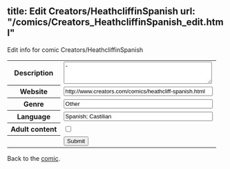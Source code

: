 title: Edit Creators/HeathcliffinSpanish
url: "/comics/Creators_HeathcliffinSpanish_edit.html"
---
Edit info for comic Creators/HeathcliffinSpanish

<form name="comic" action="http://gaepostmail.appspot.com/comic/" method="post">
<table class="comicinfo">
<tr>
<th>Description</th><td><textarea name="description" cols="40" rows="3">-</textarea></td>
</tr>
<tr>
<th>Website</th><td><input type="text" name="url" value="http://www.creators.com/comics/heathcliff-spanish.html" size="40"/></td>
</tr>
<tr>
<th>Genre</th><td><input type="text" name="genre" value="Other" size="40"/></td>
</tr>
<tr>
<th>Language</th><td><input type="text" name="language" value="Spanish; Castilian" size="40"/></td>
</tr>
<tr>
<th>Adult content</th><td><input type="checkbox" name="adult" value="adult" /></td>
</tr>
<tr>
<th></th><td>
<input type="hidden" name="comic" value="Creators_HeathcliffinSpanish" />
<input type="submit" name="submit" value="Submit" />
</td>
</tr>
</table>
</form>

Back to the [comic](Creators_HeathcliffinSpanish.html).
